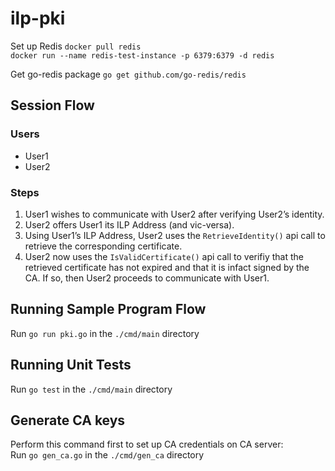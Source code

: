 # ilp-pki

Set up Redis 
`docker pull redis`  
`docker run --name redis-test-instance -p 6379:6379 -d redis`

Get go-redis package
`go get github.com/go-redis/redis`

## Session Flow

### Users
- User1
- User2

### Steps
1. User1 wishes to communicate with User2 after verifying User2’s identity.
2. User2 offers User1 its ILP Address (and vic-versa).
3. Using User1’s ILP Address, User2 uses the `RetrieveIdentity()` api call to retrieve the corresponding certificate.
4. User2 now uses the `IsValidCertificate()` api call to verifiy that the retrieved certificate has not expired and that it is infact signed by the CA. If so, then User2 proceeds to communicate with User1.

## Running Sample Program Flow
Run `go run pki.go` in the `./cmd/main` directory

## Running Unit Tests
Run `go test` in the `./cmd/main` directory

## Generate CA keys
Perform this command first to set up CA credentials on CA server:  
Run `go gen_ca.go` in the `./cmd/gen_ca` directory
